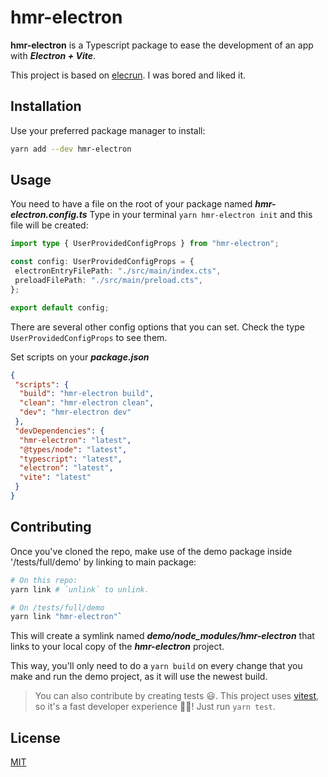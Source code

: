 # hmr-electron

__hmr-electron__ is a Typescript package to ease the development of an app with *__Electron + Vite__*.

This project is based on [elecrun](https://github.com/jctaoo/elecrun). I was bored and liked it.

## Installation

Use your preferred package manager to install:

``` sh
yarn add --dev hmr-electron
```

## Usage

You need to have a file on the root of your package named __*__hmr-electron.config.ts__*__
Type in your terminal `yarn hmr-electron init` and this file will be created:

``` ts
import type { UserProvidedConfigProps } from "hmr-electron";

const config: UserProvidedConfigProps = {
 electronEntryFilePath: "./src/main/index.cts",
 preloadFilePath: "./src/main/preload.cts",
};

export default config;
```

There are several other config options that you can set. Check the type `UserProvidedConfigProps` to see them.

Set scripts on your __*__package.json__*__

``` json
{
 "scripts": {
  "build": "hmr-electron build",
  "clean": "hmr-electron clean",
  "dev": "hmr-electron dev"
 },
 "devDependencies": {
  "hmr-electron": "latest",
  "@types/node": "latest",
  "typescript": "latest",
  "electron": "latest",
  "vite": "latest"
 }
}
```

## Contributing

Once you've cloned the repo, make use of the demo package inside '/tests/full/demo' by linking to main package:

``` sh
# On this repo:
yarn link # `unlink` to unlink.

# On /tests/full/demo
yarn link "hmr-electron"`
```

This will create a symlink named *__demo/node_modules/hmr-electron__* that links to your local copy of the *__hmr-electron__* project.

This way, you'll only need to do a `yarn build` on every change that you make and run the demo project, as it will use the newest build.

> You can also contribute by creating tests 😃. This project uses [vitest](https://vitest.dev/), so it's a fast developer experience 💙💙! Just run `yarn test`.

## License

[MIT](https://choosealicense.com/licenses/mit/)
